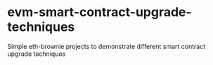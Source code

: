 # evm-smart-contract-upgrade-techniques
Simple eth-brownie projects to demonstrate different smart contract upgrade techniques
